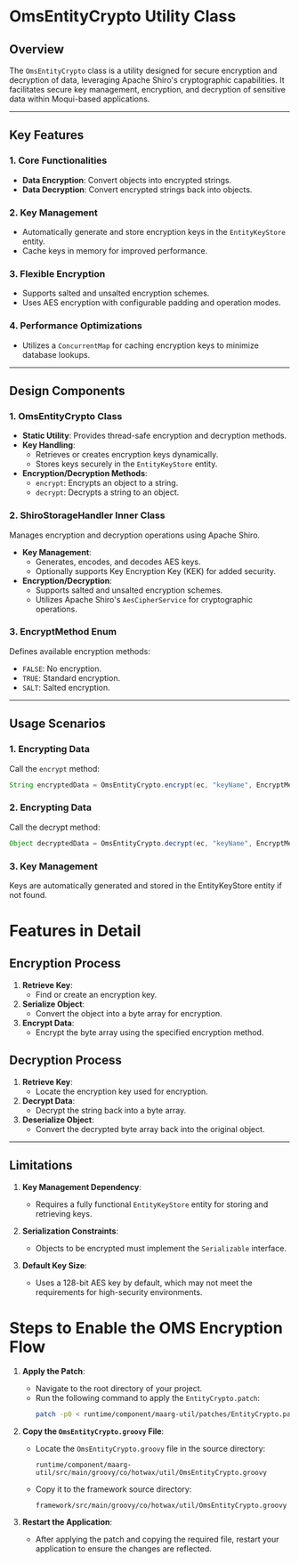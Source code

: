# OmsEntityCrypto Utility Class

## Overview

The `OmsEntityCrypto` class is a utility designed for secure encryption and decryption of data, leveraging Apache Shiro's cryptographic capabilities. It facilitates secure key management, encryption, and decryption of sensitive data within Moqui-based applications.

---

## Key Features

### 1. **Core Functionalities**
- **Data Encryption**: Convert objects into encrypted strings.
- **Data Decryption**: Convert encrypted strings back into objects.

### 2. **Key Management**
- Automatically generate and store encryption keys in the `EntityKeyStore` entity.
- Cache keys in memory for improved performance.

### 3. **Flexible Encryption**
- Supports salted and unsalted encryption schemes.
- Uses AES encryption with configurable padding and operation modes.

### 4. **Performance Optimizations**
- Utilizes a `ConcurrentMap` for caching encryption keys to minimize database lookups.

---

## Design Components

### **1. OmsEntityCrypto Class**
- **Static Utility**: Provides thread-safe encryption and decryption methods.
- **Key Handling**:
    - Retrieves or creates encryption keys dynamically.
    - Stores keys securely in the `EntityKeyStore` entity.
- **Encryption/Decryption Methods**:
    - `encrypt`: Encrypts an object to a string.
    - `decrypt`: Decrypts a string to an object.

### **2. ShiroStorageHandler Inner Class**
Manages encryption and decryption operations using Apache Shiro.
- **Key Management**:
    - Generates, encodes, and decodes AES keys.
    - Optionally supports Key Encryption Key (KEK) for added security.
- **Encryption/Decryption**:
    - Supports salted and unsalted encryption schemes.
    - Utilizes Apache Shiro's `AesCipherService` for cryptographic operations.

### **3. EncryptMethod Enum**
Defines available encryption methods:
- `FALSE`: No encryption.
- `TRUE`: Standard encryption.
- `SALT`: Salted encryption.

---

## Usage Scenarios

### **1. Encrypting Data**
Call the `encrypt` method:
```java
String encryptedData = OmsEntityCrypto.encrypt(ec, "keyName", EncryptMethod.SALT, objectToEncrypt);
```
### **2. Encrypting Data**
Call the decrypt method:
```java
Object decryptedData = OmsEntityCrypto.decrypt(ec, "keyName", EncryptMethod.SALT, encryptedString);
```

### **3. Key Management**
Keys are automatically generated and stored in the EntityKeyStore entity if not found.


# Features in Detail

## Encryption Process

1. **Retrieve Key**:
    - Find or create an encryption key.
2. **Serialize Object**:
    - Convert the object into a byte array for encryption.
3. **Encrypt Data**:
    - Encrypt the byte array using the specified encryption method.

## Decryption Process

1. **Retrieve Key**:
    - Locate the encryption key used for encryption.
2. **Decrypt Data**:
    - Decrypt the string back into a byte array.
3. **Deserialize Object**:
    - Convert the decrypted byte array back into the original object.

---

## Limitations

1. **Key Management Dependency**:
    - Requires a fully functional `EntityKeyStore` entity for storing and retrieving keys.

2. **Serialization Constraints**:
    - Objects to be encrypted must implement the `Serializable` interface.

3. **Default Key Size**:
    - Uses a 128-bit AES key by default, which may not meet the requirements for high-security environments.

# Steps to Enable the OMS Encryption Flow

1. **Apply the Patch**:
    - Navigate to the root directory of your project.
    - Run the following command to apply the `EntityCrypto.patch`:
      ```bash
      patch -p0 < runtime/component/maarg-util/patches/EntityCrypto.patch
      ```

2. **Copy the `OmsEntityCrypto.groovy` File**:
    - Locate the `OmsEntityCrypto.groovy` file in the source directory:
      ```
      runtime/component/maarg-util/src/main/groovy/co/hotwax/util/OmsEntityCrypto.groovy
      ```
    - Copy it to the framework source directory:
      ```
      framework/src/main/groovy/co/hotwax/util/OmsEntityCrypto.groovy
      ```

3. **Restart the Application**:
    - After applying the patch and copying the required file, restart your application to ensure the changes are reflected.

